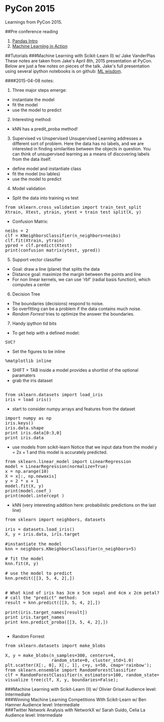 # PyCon 2015
Learnings from PyCon 2015.

##Pre conference reading

1.  [Pandas Intro](http://pandas.pydata.org/pandas-docs/version/0.15.2/10min.html)
2.  [Machine Learning in Action](http://www.manning.com/pharrington/)

##Tutorials
###Machine Learning with Scikit-Learn (I) w/ Jake VanderPlas
These notes are taken from Jake's April 8th, 2015 presentation at PyCon.
Below are just a few notes on pieces of the talk. Jake's full presentation using several ipython notebooks is on github: [ML wisdom](https://github.com/jakevdp/sklearn_pycon2015).

####2015-04-08 notes:  
1. Three major steps emerge:  
  *  instantiate the model
  *  fit the model
  *  use the model to predict    

2. Interesting method:  
  *  kNN has a predit_proba method!

3. Supervised vs Unspervised
Unsupervised Learning addresses a different sort of problem. Here the data has no labels, and we are interested in finding similarities between the objects in question. You can think of unsupervised learning as a means of discovering labels from the data itself.
  - define model and instantiate class
  - fit the model (no lables)
  - use the model to predict

4. Model validation
  - Split the data into training vs test
<pre>
from sklearn.cross_validation import train_test_split
Xtrain, Xtest, ytrain, ytest = train_test_split(X, y)
</pre>
  - Confusion Matrix:
<pre>
neibs = 2
clf = KNeighborsClassifier(n_neighbors=neibs)
clf.fit(Xtrain, ytrain)
ypred = clf.predict(Xtest)
print(confusion_matrix(ytest, ypred))
</pre>

5. Support vector classifier
  - Goal: draw a line (plane) that splits the data
  - Distance goal: maximize the margin between the points and line 
  - For non linear kernels, we can use 'rbf' (radial basis function),
    which computes a center  

6. Decision Tree 
  - The boundaries (decisions) respond to noise.
  - So overfitting can be a problem if the data contains much noise.
  - *Random Forrest* tries to optimize the answer the boundaries.

7. Handy ipython tid bits  
  - To get help with a defined model:
<pre>
SVC?
</pre>
  - Set the figures to be inline  
<pre>
%matplotlib inline
</pre>
  - SHIFT + TAB inside a model provides a shortlist of the optional paramaters  
  - grab the iris dataset
<pre> 
from sklearn.datasets import load_iris 
iris = load_iris()
</pre>
- start to consider numpy arrays and features from the dataset  
<pre>
import numpy as np  
iris.keys()
iris.data.shape
print iris.data[0:3,0]  
print iris.data  
</pre>
- use models from scikit-learn
Notice that we input data from the model y = 2x + 1 and this model is
accurately predicted.
<pre>
from sklearn.linear_model import LinearRegression
model = LinearRegression(normalize=True)
x = np.arange(10)
X = x[:, np.newaxis]
y = 2 * x + 1
model.fit(X, y)
print(model.coef_)
print(model.intercept_)
</pre>

- kNN (very interesting addition here: probabilistic predictions on the
  last line)
<pre>
from sklearn import neighbors, datasets

iris = datasets.load_iris()
X, y = iris.data, iris.target

#instantiate the model
knn = neighbors.KNeighborsClassifier(n_neighbors=5)

# fit the model
knn.fit(X, y)

# use the model to predict
knn.predit([[3, 5, 4, 2],])


# What kind of iris has 3cm x 5cm sepal and 4cm x 2cm petal?
# call the "predict" method:
result = knn.predict([[3, 5, 4, 2],])

print(iris.target_names[result])
print iris.target_names
print knn.predict_proba([[3, 5, 4, 2],])

</pre>

- Random Forrest
<pre>
from sklearn.datasets import make_blobs

X, y = make_blobs(n_samples=300, centers=4,
                  random_state=0, cluster_std=1.0)
plt.scatter(X[:, 0], X[:, 1], c=y, s=50, cmap='rainbow');
from sklearn.ensemble import RandomForestClassifier
clf = RandomForestClassifier(n_estimators=100, random_state=0)
visualize_tree(clf, X, y, boundaries=False);
</pre>

###Machine Learning with Scikit-Learn (II) w/ Olivier Grisel
Audience level: Intermediate  
###Winning Machine Learning Competitions With Scikit-Learn w/ Ben Hamner
Audience level: Intermediate  
###Twitter Network Analysis with NetworkX w/ Sarah Guido, Celia La
Audience level: Intermediate  



